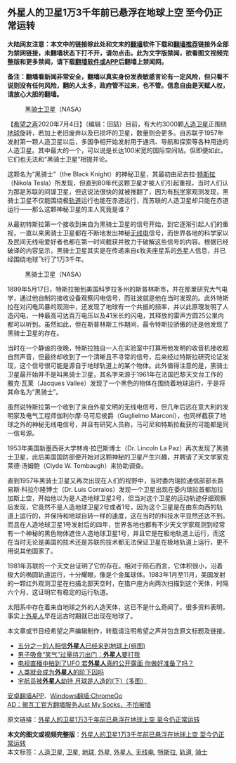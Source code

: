  <h2>外星人的卫星1万3千年前已悬浮在地球上空 至今仍正常运转</h2> <p class="notice"><b>大陆网友注意：本文中的链接除此处和文末的<a href="https://github.com/bannedbook/fanqiang" >翻墙</a>软件下载和<a href="https://github.com/killgcd/justmysocks/blob/master/README.md">翻墙推荐</a>链接外全部为禁网链接，未翻墙状态下打不开，请勿点击。此为文字版禁闻，欲看图文视频完整版和更多禁闻，请下载<a href="https://github.com/bannedbook/fanqiang">翻墙软件或APP</a>后翻墙上禁闻网。</p><p>备注：翻墙看新闻非常安全，翻墙以真实身份发表敏感言论有一定风险，但只看不说则没有任何风险，翻的人太多，政府管不过来，也不管。信息自由是天赋人权，请放心大胆的翻墙。</b></p>  <div class="entry"> <figure><figcaption>黑<a href="https://www.bannedbook.org/bnews/tag/%E9%AA%91%E5%A3%AB/" class="st_tag internal_tag" rel="tag" title="标签 骑士 下的日志">骑士</a><a href="https://www.bannedbook.org/bnews/tag/%e5%8d%ab%e6%98%9f/" class="st_tag internal_tag" rel="tag" title="标签 卫星 下的日志">卫星</a>（NASA）</figcaption></figure> <p>【<span class='wp_keywordlink_affiliate'><a href="https://www.soundofhope.org" title="希望之声" target="_blank">希望之声</a></span>2020年7月4日】（编辑：田喆）目前，有大约3000颗<a href="https://www.bannedbook.org/bnews/tag/%E4%BA%BA%E9%80%A0%E5%8D%AB%E6%98%9F/" class="st_tag internal_tag" rel="tag" title="标签 人造卫星 下的日志">人造卫星</a>正围绕<a href="https://www.bannedbook.org/bnews/tag/%e5%9c%b0%e7%90%83/" class="st_tag internal_tag" rel="tag" title="标签 地球 下的日志">地球</a>旋转，若加上老旧废弃以及已损坏的卫星，数量则会更多。自苏联于1957年发射第一颗人造卫星以后，多国争相开始发射用于通讯、导航和探索等各种用途的人造卫星。其中最大的一个，可以说是长达100米宽的国际空间站。但即便如此，它们也无法和“黑骑士卫星”相提并论。</p> <p>这颗名为“黑骑士”（the Black Knight）的神秘卫星，其最初由尼古拉·<a href="https://www.bannedbook.org/bnews/tag/%e7%89%b9%e6%96%af%e6%8b%89/" class="st_tag internal_tag" rel="tag" title="标签 特斯拉 下的日志">特斯拉</a>（Nikola Tesla）所发现，但直到80年代这颗卫星才被人们引起重视，当时人们认为那是苏联的间谍卫星，但这说法很快的就被推翻了，因为有<span class='wp_keywordlink'><a href="https://www.bannedbook.org/forum11/topic309.html" title="禁片：“科学”的棍子" target="_blank">科学</a></span>家观测发现，黑骑士卫星不仅能围绕极<a href="https://www.bannedbook.org/bnews/tag/%E8%BD%A8%E9%81%93/" class="st_tag internal_tag" rel="tag" title="标签 轨道 下的日志">轨道</a>运行也能在赤道运行，而苏联的人造卫星却只能在赤道运行——那么这颗神秘卫星的主人究竟是谁？</p> <p>从最初特斯拉第一个接收到来自为黑骑士卫星的信号开始，到它逐渐引起人们的重视，一直以来黑骑士卫星都在不断地发出神秘<a href="https://www.bannedbook.org/bnews/tag/%E6%97%A0%E7%BA%BF%E7%94%B5/" class="st_tag internal_tag" rel="tag" title="标签 无线电 下的日志">无线电</a>信号，而世界各地的科学家以及民间无线电爱好者也都在第一时间截获并致力于破解这些信号的内容。根据已经破译的内容显示，黑骑士卫星其实是在传递来自ε牧夫座星系的<a href="https://www.bannedbook.org/bnews/tag/%E5%A4%96%E6%98%9F/" class="st_tag internal_tag" rel="tag" title="标签 外星 下的日志">外星</a>人信息，并已经围绕地球飞行了1万3千年。</p>  <figure><figcaption>黑骑士卫星（NASA）</figcaption></figure> <p>1899年5月17日，特斯拉搬到美国科罗拉多州的斯普林斯市，并在那里研究大气电学，通过他自制的接收设备观察闪电信号，而驻波就是他在当时发现的。此外特斯拉在对闪电风暴的观测中，还发现了地球有一个共振的频率，并以此原理发明了人造闪电，一种最高可达百万电压以及41米长的闪电，其释放的雷声方圆25公里内都可以听到。虽然如此，但在斯普林斯工作期间，最令特斯拉骄傲的还是他发现了黑骑士卫星的存在。</p> <p>当时在一个静谧的夜晚，特斯拉独自一人在实验室中打算用他发明的收音机接收超自然声音，但最终却收到了一个清晰且不寻常的信号，后来经过特斯拉研究论证发现，这个信号很可能是源自于地球轨道上的某个物体。此外值得注意的是，黑骑士卫星最开始并不是叫黑骑士卫星，其名字来源于1961年在法国巴黎天文台工作的雅克·瓦莱（Jacques Vallee）发现了一个黑色的物体在围绕着地球运行，于是将其命名为“黑骑士”。</p> <p>虽然说特斯拉第一个收到了来自外星文明的无线电信号，但几年后远在意大利的发明家及电气工程师伽利尔摩·马可尼侯爵（Guglielmo Marconi），也同样截获了地球之外的神秘无线电信号，并且有研究人员称，马可尼和特斯拉截获的可能都是同一信号源。</p>  <p>1953年美国新墨西哥大学林肯·拉巴斯博士（Dr. Lincoln La Paz）再次发现了黑骑士卫星，此后美国国防部便开始对这颗神秘的卫星产生兴趣，并聘请了天文学家克莱德·汤姆鲍（Clyde W. Tombaugh）来协助调查。</p> <p>直到1957年黑骑士卫星又再次出现在人们的视野中，当时委内瑞拉通信部部长路易斯·科拉尔隆博士（Dr. Luis Corralos）发现一个卫星出现在委内瑞拉首都加拉加斯上空，开始他以为是人造地球卫星2号，但当对这个卫星的运动轨迹仔细观察后发现，它竟然不是人造地球卫星2号或者1号，因为这个卫星是在由东向西的轨道上运行的，并保持和地球自转一样的速度，这在当时的科技水平显然还达不到。而且在人造地球卫星1号发射后的四年，世界各地也都有不少天文学家观测到经常有一个神秘的黑色物体遮住人造地球卫星1号，并且它是在极地轨道上运行，而这在当时无论是美国的技术还是苏联的技术都无法保证卫星在极地轨道上运行，更不用说其他国家了。</p> <p>1981年苏联的一个天文台证明了它的存在。相对于陨石而言，它体积很小，沿着极大的椭圆轨道运行，十分耀眼，像是个金属球体。1983年1月至11月，美国发射的一颗红外观测卫星在扫描北部天空时，在猎户座方向两次扫描到这个天体，时隔六个月，这证明它有稳定的运行轨道。</p>  <p>太阳系中存在着来自地球之外的人造天体，这已不是什么奇闻了。很多资料表明，事实上<a href="https://www.bannedbook.org/bnews/tag/%e5%a4%96%e6%98%9f%e4%ba%ba/" class="st_tag internal_tag" rel="tag" title="标签 外星人 下的日志">外星人</a>早在远古时期就已出现在地球了。</p> <p></p> <p>本文章或节目经希望之声编辑制作，转载请注明希望之声并包含原文标题及链接。</p>  <ul class='op-related-articles' title='相关阅读'> <li><a href='https://www.bannedbook.org/bnews/funmedia/20200620/1347887.html' target='_blank'>五分之一的人相信<b>外星人</b>已经来到地球上(组图)</a></li> <li><a href='https://www.bannedbook.org/bnews/baitai/20200608/1341643.html' target='_blank'>男子吸食“笑气”过量持刀出门：<b>外星人</b>要打我</a></li> <li><a href='https://www.bannedbook.org/bnews/comments/20200527/1334838.html' target='_blank'>电视直播中拍到了UFO 若<b>外星人</b>真的公开露面 你做好准备了吗？</a></li> <li><a href='https://www.bannedbook.org/bnews/comments/20200526/1334800.html' target='_blank'>人类就会成为<b>外星人</b>的阶下囚吗</a></li> <li><a href='https://www.bannedbook.org/bnews/ccpdope/20200525/1334032.html' target='_blank'>宇航员被<b>外星人</b>劫持 月球是人造的(下)（多图）</a></li> </ul> <div class="texttj"> <a href="https://github.com/bannedbook/fanqiang/wiki/%E7%A6%81%E9%97%BB%E7%BD%91%E5%AE%89%E5%8D%93%E7%BF%BB%E5%A2%99%E6%96%B0%E9%97%BBAPP" target="_blank">安卓翻墙APP</a>、<a href="https://github.com/bannedbook/fanqiang/wiki/Chrome%E4%B8%80%E9%94%AE%E7%BF%BB%E5%A2%99%E5%8C%85" target="_blank">Windows翻墙:ChromeGo</a><br/> <a href="https://github.com/killgcd/justmysocks/blob/master/README.md" target="_blank">AD：搬瓦工官方翻墙服务Just My Socks，不怕被墙</a> </div><p>原文链接：<a class="src_link"  href="https://www.soundofhope.org/post/397375" target="_blank">外星人的卫星1万3千年前已悬浮在地球上空 至今仍正常运转</a></p><a name='sharetosocial'></a>         <div><b>本文的图文或视频完整版</b>：<a href='https://www.bannedbook.org/bnews/comments/20200705/1355754.html'>外星人的卫星1万3千年前已悬浮在地球上空 至今仍正常运转</a></div>  </div><!--END ENTRY--> <div class="postfooter"> <div>本文标签：<a href="https://www.bannedbook.org/bnews/tag/%E4%BA%BA%E9%80%A0%E5%8D%AB%E6%98%9F/" rel="tag">人造卫星</a>, <a href="https://www.bannedbook.org/bnews/tag/%e5%8d%ab%e6%98%9f/" rel="tag">卫星</a>, <a href="https://www.bannedbook.org/bnews/tag/%e5%9c%b0%e7%90%83/" rel="tag">地球</a>, <a href="https://www.bannedbook.org/bnews/tag/%E5%A4%96%E6%98%9F/" rel="tag">外星</a>, <a href="https://www.bannedbook.org/bnews/tag/%e5%a4%96%e6%98%9f%e4%ba%ba/" rel="tag">外星人</a>, <a href="https://www.bannedbook.org/bnews/tag/%E6%97%A0%E7%BA%BF%E7%94%B5/" rel="tag">无线电</a>, <a href="https://www.bannedbook.org/bnews/tag/%e7%89%b9%e6%96%af%e6%8b%89/" rel="tag">特斯拉</a>, <a href="https://www.bannedbook.org/bnews/tag/%E8%BD%A8%E9%81%93/" rel="tag">轨道</a>, <a href="https://www.bannedbook.org/bnews/tag/%E9%AA%91%E5%A3%AB/" rel="tag">骑士</a></div>  </div><!--END POSTFOOTER--> 